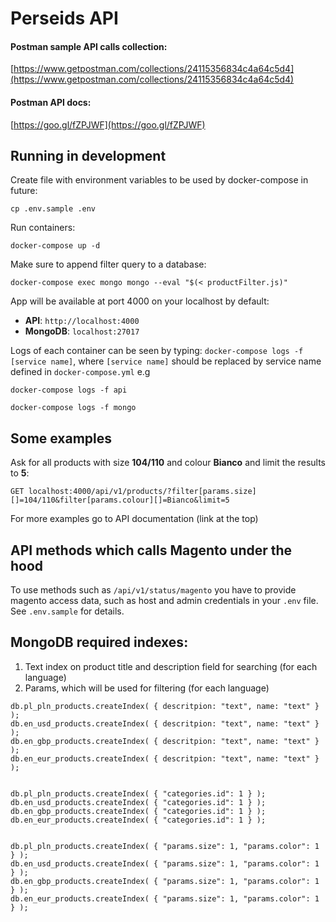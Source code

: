 # Perseids API

#### Postman sample API calls collection:
[https://www.getpostman.com/collections/24115356834c4a64c5d4](https://www.getpostman.com/collections/24115356834c4a64c5d4)

#### Postman API docs:
[https://goo.gl/fZPJWF](https://goo.gl/fZPJWF)

## Running in development
Create file with environment variables to be used by docker-compose in future:
```
cp .env.sample .env
```

Run containers:
```
docker-compose up -d
```

Make sure to append filter query to a database:
```
docker-compose exec mongo mongo --eval "$(< productFilter.js)"
```

App will be available at port 4000 on your localhost by default:

* **API**: `http://localhost:4000`
* **MongoDB**: `localhost:27017`

Logs of each container can be seen by typing: `docker-compose logs -f [service name]`, where `[service name]` should be replaced by service name defined in `docker-compose.yml` e.g
```
docker-compose logs -f api
```
```
docker-compose logs -f mongo
```



## Some examples

Ask for all products with size **104/110** and colour **Bianco** and limit the results to **5**:
```
GET localhost:4000/api/v1/products/?filter[params.size][]=104/110&filter[params.colour][]=Bianco&limit=5
```

For more examples go to API documentation (link at the top)


## API methods which calls Magento under the hood

To use methods such as `/api/v1/status/magento` you have to provide magento access data, such as host and admin credentials in your `.env` file.
See `.env.sample` for details.


## MongoDB required indexes:

1. Text index on product title and description field for searching (for each language)
2. Params, which will be used for filtering (for each language)

```
db.pl_pln_products.createIndex( { descritpion: "text", name: "text" } );
db.en_usd_products.createIndex( { descritpion: "text", name: "text" } );
db.en_gbp_products.createIndex( { descritpion: "text", name: "text" } );
db.en_eur_products.createIndex( { descritpion: "text", name: "text" } );


db.pl_pln_products.createIndex( { "categories.id": 1 } );
db.en_usd_products.createIndex( { "categories.id": 1 } );
db.en_gbp_products.createIndex( { "categories.id": 1 } );
db.en_eur_products.createIndex( { "categories.id": 1 } );


db.pl_pln_products.createIndex( { "params.size": 1, "params.color": 1 } );
db.en_usd_products.createIndex( { "params.size": 1, "params.color": 1 } );
db.en_gbp_products.createIndex( { "params.size": 1, "params.color": 1 } );
db.en_eur_products.createIndex( { "params.size": 1, "params.color": 1 } );
```
